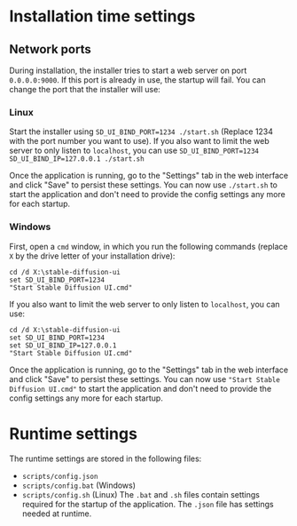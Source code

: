 # Installation time settings
## Network ports
During installation, the installer tries to start a web server on port `0.0.0.0:9000`. If this port is already in use, the startup will fail. You can change the port that the installer will use:
### Linux
Start the installer using `SD_UI_BIND_PORT=1234 ./start.sh` (Replace 1234 with the port number you want to use). If you also want to limit the web server to only listen to `localhost`, you can use `SD_UI_BIND_PORT=1234 SD_UI_BIND_IP=127.0.0.1 ./start.sh`

Once the application is running, go to the "Settings" tab in the web interface and click "Save" to persist these settings. You can now use `./start.sh` to start the application and don't need to provide the config settings any more for each startup.

### Windows
First, open a `cmd` window, in which you run the following commands (replace `X` by the drive letter of your installation drive):
```
cd /d X:\stable-diffusion-ui
set SD_UI_BIND_PORT=1234
"Start Stable Diffusion UI.cmd"
```
If you also want to limit the web server to only listen to `localhost`, you can use:
```
cd /d X:\stable-diffusion-ui
set SD_UI_BIND_PORT=1234
set SD_UI_BIND_IP=127.0.0.1
"Start Stable Diffusion UI.cmd"
```

Once the application is running, go to the "Settings" tab in the web interface and click "Save" to persist these settings. You can now use `"Start Stable Diffusion UI.cmd"` to start the application and don't need to provide the config settings any more for each startup.

# Runtime settings
The runtime settings are stored in the following files:
* `scripts/config.json`
* `scripts/config.bat` (Windows) 
* `scripts/config.sh` (Linux)
The `.bat` and `.sh` files contain settings required for the startup of the application. The `.json` file has settings needed at runtime.